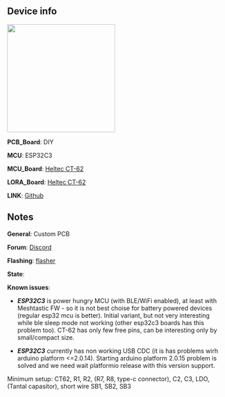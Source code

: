## Device info

<img src="https://raw.githubusercontent.com/mrekin/MeshtasticCustomBoards/main/firmware/variants/diy/diy-heltec-ct62-tiny-1.02/photo_2024-04-06_13-12-28.jpg" height="250"> 

**PCB_Board**: DIY

**MCU**: ESP32C3

**MCU_Board**: [Heltec CT-62](https://heltec.org/project/ht-ct62/) 

**LORA_Board**: [Heltec CT-62](https://heltec.org/project/ht-ct62/) 

**LINK**: [Github](firmware/variants/diy/diy-heltec-ct62-tiny-1.02)  



## Notes

**General**: Custom PCB

**Forum**: [Discord](https://discord.com/channels/867578229534359593/871539930852130866)

**Flashing**: [flasher](https://mrekin.duckdns.org/flasher/)

**State**:

**Known issues**: 

- ***ESP32C3*** is power hungry MCU (with BLE/WiFi enabled), at least with Meshtastic FW - so it is not best choise for battery powered devices (regular esp32 mcu is better).
      Initial variant, but not very interesting while ble sleep mode not working (other esp32c3 boards has this problem too). CT-62 has only few free pins, can be interesting only by small/compact size.
  
- ***ESP32C3*** currently has non working USB CDC (it is has problems wirh arduino platform <=2.0.14). Starting arduino platform 2.0.15 problem is solved and we need wait platformio release with this version support.

Minimum setup: CT62, R1, R2, (R7, R8, type-c connector), C2, C3, LDO, (Tantal capasitor), short wire SB1, SB2, SB3
